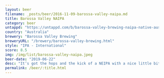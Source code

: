 ```yaml
---
layout: beer
filename: _posts/beer/2016-11-09-barossa-valley-naipa.md
title: Barossa Valley NAIPA
category: beer
untappd: "https://untappd.com/b/barossa-valley-brewing-naipa-native-aussie-ipa/3040704"
country: "Australia"
brewery: "Barossa Valley Brewing"
breweryURL: "/brewery/barossa-valley-brewing.html"
style: "IPA - International"
score: 8.5
img: /img/list/barossa-valley-naipa.jpeg
beer-date: "2019-06-22"
desc: "It’s got the hops and the kick of a NEIPA with a nice little bit of sweetness and a citrus tang. Smells good, looks good, tastes good"
permalink: /beer/:title.html
---
```

